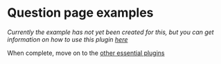 # Question page examples

_Currently the example has not yet been created for this, but you can get information on how to use this plugin [here](https://www.npmjs.com/package/@envage/hapi-govuk-question-page)_

When complete, move on to the [other essential plugins](../essential-plugin-examples/README.md)